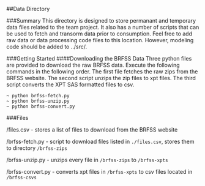 ##Data Directory

###Summary
This directory is designed to store permanant and temporary data files related to the team project. It also has a number of scripts that can be used to fetch and transorm data prior to consumption. Feel free to add raw data or data processing code files to this location. However, modeling code should be added to ../src/.

###Getting Started
####Downloading the BRFSS Data
Three python files are provided to download the raw BRFSS data. Execute the following commands in the following order.
The first file fetches the raw zips from the BRFSS website. The second script unzips the zip files to xpt files. The third
script converts the XPT SAS formatted files to csv.

    ~ python brfss-fetch.py
    ~ python brfss-unzip.py
    ~ python brfss-convert.py

###Files

  /files.csv - stores a list of files to download from the BRFSS website

  /brfss-fetch.py - script to download files listed in `./files.csv`, stores them to directory `/brfss-zips`

  /brfss-unzip.py - unzips every file in `/brfss-zips` to `/brfss-xpts`

  /brfss-convert.py - converts xpt files in `/brfss-xpts` to csv files located in `/brfss-csvs`
